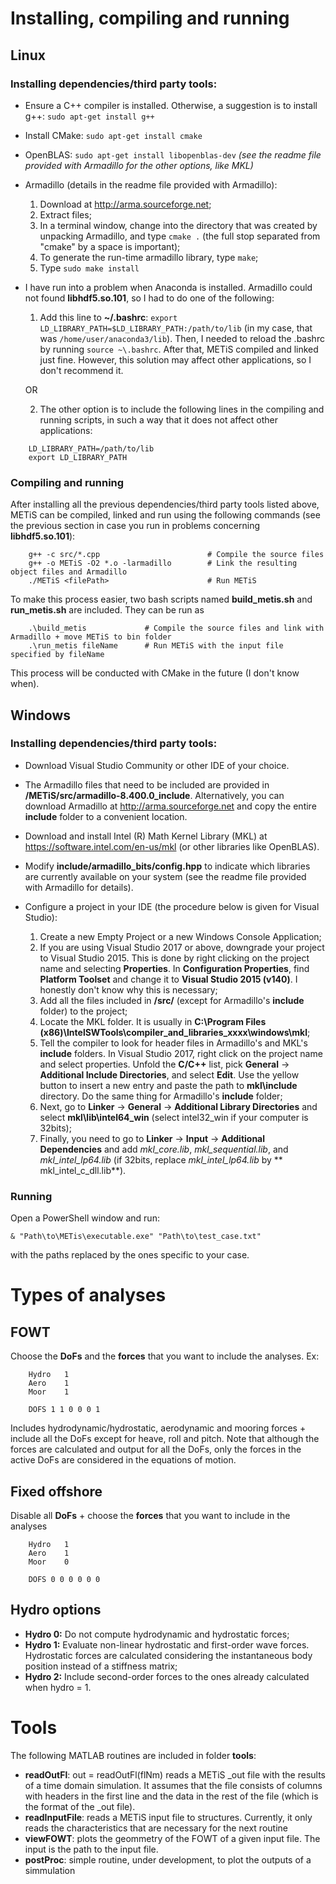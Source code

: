 # **Installing, compiling and running**

## **Linux**
### **Installing dependencies/third party tools:**
- Ensure a C++ compiler is installed. Otherwise, a suggestion is to install g++: `sudo apt-get install g++`

- Install CMake: `sudo apt-get install cmake`

- OpenBLAS: `sudo apt-get install libopenblas-dev`    *(see the readme file provided with Armadillo for the other options, like MKL)*

- Armadillo (details in the readme file provided with Armadillo):
    1. Download at http://arma.sourceforge.net;
    2. Extract files;
    3. In a terminal window, change into the directory that was created by unpacking Armadillo, and type `cmake .` (the full stop separated from "cmake" by a space is important);
    4. To generate the run-time armadillo library, type `make`;
    5. Type `sudo make install`

- I have run into a problem when Anaconda is installed. Armadillo could not found **libhdf5.so.101**, so I had to do one of the following:
    1. Add this line to **~/.bashrc**: `export LD_LIBRARY_PATH=$LD_LIBRARY_PATH:/path/to/lib` (in my case, that was `/home/user/anaconda3/lib`). Then, I needed to reload the .bashrc by running `source ~\.bashrc`. After that, METiS compiled and linked just fine. However, this solution may affect other applications, so I don't recommend it.

    OR

    2. The other option is to include the following lines in the compiling and running scripts, in such a way that it does not affect other applications:
```    
    LD_LIBRARY_PATH=/path/to/lib
    export LD_LIBRARY_PATH
```    




### **Compiling and running**
After installing all the previous dependencies/third party tools listed above, METiS can be compiled, linked and run using the following commands (see the previous section in case you run in problems concerning **libhdf5.so.101**):
```
    g++ -c src/*.cpp                        # Compile the source files
    g++ -o METiS -O2 *.o -larmadillo        # Link the resulting object files and Armadillo
    ./METiS <filePath>                      # Run METiS
```    

To make this process easier, two bash scripts named **build_metis.sh** and **run_metis.sh** are included. They can be run as
```
    .\build_metis             # Compile the source files and link with Armadillo + move METiS to bin folder
    .\run_metis fileName      # Run METiS with the input file specified by fileName
```    

This process will be conducted with CMake in the future (I don't know when).




## **Windows**
### **Installing dependencies/third party tools:**
- Download Visual Studio Community or other IDE of your choice.

- The Armadillo files that need to be included are provided in **/METiS/src/armadillo-8.400.0_include**. Alternatively, you can download Armadillo at http://arma.sourceforge.net and copy the entire **include** folder to a convenient location.

- Download and install Intel (R) Math Kernel Library (MKL) at https://software.intel.com/en-us/mkl (or other libraries like OpenBLAS).

- Modify **include/armadillo_bits/config.hpp** to indicate which libraries are currently available on your system (see the readme file provided with Armadillo for details).

- Configure a project in your IDE (the procedure below is given for Visual Studio):
    1. Create a new Empty Project or a new Windows Console Application;
    2. If you are using Visual Studio 2017 or above, downgrade your project to Visual Studio 2015. This is done by right clicking on the project name and selecting **Properties**. In **Configuration Properties**, find **Platform Toolset** and change it to **Visual Studio 2015 (v140)**. I honestly don't know why this is necessary;
    3. Add all the files included in **/src/** (except for Armadillo's **include** folder) to the project;       
    4. Locate the MKL folder. It is usually in **C:\Program Files (x86)\IntelSWTools\compiler_and_libraries_xxxx\windows\mkl**;
    5. Tell the compiler to look for header files in Armadillo's and MKL's **include** folders. In Visual Studio 2017, right click on the project name and select properties. Unfold the **C/C++** list, pick **General** -> **Additional Include Directories**, and select **Edit**. Use the yellow button to insert a new entry and paste the path to **mkl\include** directory. Do the same thing for Armadillo's **include** folder;
    6. Next, go to **Linker** -> **General** -> **Additional Library Directories** and select **mkl\lib\intel64_win** (select intel32_win if your computer is 32bits);
    7. Finally, you need to go to **Linker** -> **Input** -> **Additional Dependencies** and add *mkl_core.lib*, *mkl_sequential.lib*, and *mkl_intel_lp64.lib* (if 32bits, replace *mkl_intel_lp64.lib* by ** mkl_intel_c_dll.lib**).


### Running
Open a PowerShell window and run:

`& "Path\to\METis\executable.exe" "Path\to\test_case.txt"`

with the paths replaced by the ones specific to your case.









# **Types of analyses**

## **FOWT**
Choose the **DoFs** and the **forces** that you want to include the analyses. Ex:
```
    Hydro   1
    Aero    1
    Moor    1

    DOFS 1 1 0 0 0 1
```    
Includes hydrodynamic/hydrostatic, aerodynamic and mooring forces + include all the DoFs except for heave, roll and pitch. Note that although the forces are calculated and output for all the DoFs, only the forces in the active DoFs are considered in the equations of motion.


## **Fixed offshore**
Disable all **DoFs** + choose the **forces** that you want to include in the analyses
```
    Hydro   1
    Aero    1
    Moor    0

    DOFS 0 0 0 0 0 0
```    
## **Hydro options**
- **Hydro 0:** Do not compute hydrodynamic and hydrostatic forces;
- **Hydro 1:** Evaluate non-linear hydrostatic and first-order wave forces. Hydrostatic forces are calculated considering the instantaneous body position instead of a stiffness matrix;
- **Hydro 2:** Include second-order forces to the ones already calculated when hydro = 1. 

# **Tools**
The following MATLAB routines are included in folder **tools**:
- **readOutFl**: out = readOutFl(flNm) reads a METiS _out file with the results of a time domain simulation. It assumes that the file consists of columns with headers in the first line and the data in the rest of the file (which is the format of the _out file).
- **readInputFile**: reads a METiS input file to structures. Currently, it only reads the characteristics that are necessary for the next routine
- **viewFOWT**: plots the geommetry of the FOWT of a given input file. The input is the path to the input file.
- **postProc**: simple routine, under development, to plot the outputs of a simmulation